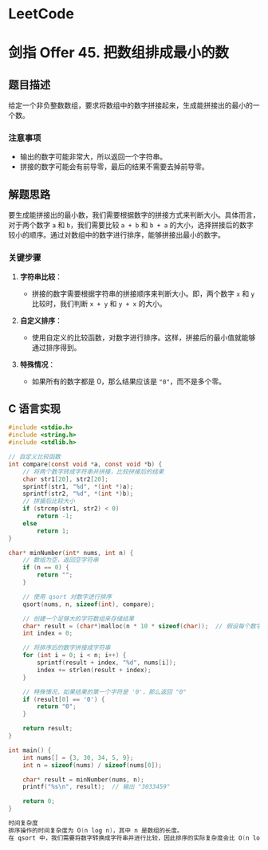 # LeetCode
# 剑指 Offer 45. 把数组排成最小的数

## 题目描述

给定一个非负整数数组，要求将数组中的数字拼接起来，生成能拼接出的最小的一个数。

### 注意事项

- 输出的数字可能非常大，所以返回一个字符串。
- 拼接的数字可能会有前导零，最后的结果不需要去掉前导零。

## 解题思路

要生成能拼接出的最小数，我们需要根据数字的拼接方式来判断大小。具体而言，对于两个数字 `a` 和 `b`，我们需要比较 `a + b` 和 `b + a` 的大小，选择拼接后的数字较小的顺序。通过对数组中的数字进行排序，能够拼接出最小的数字。

### 关键步骤

1. **字符串比较**：
   - 拼接的数字需要根据字符串的拼接顺序来判断大小。即，两个数字 `x` 和 `y` 比较时，我们判断 `x + y` 和 `y + x` 的大小。
   
2. **自定义排序**：
   - 使用自定义的比较函数，对数字进行排序。这样，拼接后的最小值就能够通过排序得到。

3. **特殊情况**：
   - 如果所有的数字都是 0，那么结果应该是 `"0"`，而不是多个零。

## C 语言实现

```c
#include <stdio.h>
#include <string.h>
#include <stdlib.h>

// 自定义比较函数
int compare(const void *a, const void *b) {
    // 将两个数字转成字符串并拼接，比较拼接后的结果
    char str1[20], str2[20];
    sprintf(str1, "%d", *(int *)a);
    sprintf(str2, "%d", *(int *)b);
    // 拼接后比较大小
    if (strcmp(str1, str2) < 0)
        return -1;
    else
        return 1;
}

char* minNumber(int* nums, int n) {
    // 数组为空，返回空字符串
    if (n == 0) {
        return "";
    }

    // 使用 qsort 对数字进行排序
    qsort(nums, n, sizeof(int), compare);

    // 创建一个足够大的字符数组来存储结果
    char* result = (char*)malloc(n * 10 * sizeof(char));  // 假设每个数字不超过10位
    int index = 0;

    // 将排序后的数字拼接成字符串
    for (int i = 0; i < n; i++) {
        sprintf(result + index, "%d", nums[i]);
        index += strlen(result + index);
    }

    // 特殊情况，如果结果的第一个字符是 '0'，那么返回 "0"
    if (result[0] == '0') {
        return "0";
    }

    return result;
}

int main() {
    int nums[] = {3, 30, 34, 5, 9};
    int n = sizeof(nums) / sizeof(nums[0]);

    char* result = minNumber(nums, n);
    printf("%s\n", result);  // 输出 "3033459"

    return 0;
}

时间复杂度
排序操作的时间复杂度为 O(n log n)，其中 n 是数组的长度。
在 qsort 中，我们需要将数字转换成字符串并进行比较，因此排序的实际复杂度会比 O(n log n) 稍微高一些，但一般仍然可以接受。
